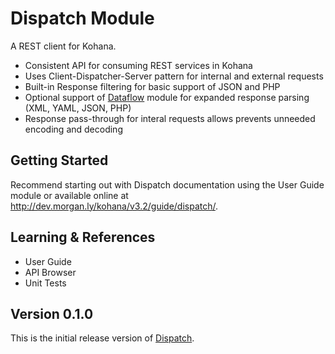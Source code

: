 # Dispatch Module

A REST client for Kohana. 

- Consistent API for consuming REST services in Kohana
- Uses Client-Dispatcher-Server pattern for internal and external requests
- Built-in Response filtering for basic support of JSON and PHP
- Optional support of [Dataflow](https://github.com/michealmorgan/kohana-dataflow) module for 
expanded response parsing (XML, YAML, JSON, PHP)
- Response pass-through for interal requests allows prevents unneeded encoding and decoding

## Getting Started

Recommend starting out with Dispatch documentation using the User Guide module or available 
online at http://dev.morgan.ly/kohana/v3.2/guide/dispatch/.

## Learning & References

- User Guide
- API Browser
- Unit Tests

## Version 0.1.0

This is the initial release version of [Dispatch](https://github.com/michealmorgan/kohana-dispatch).